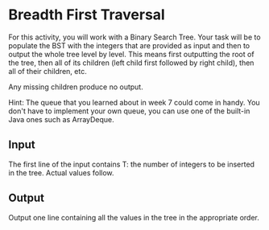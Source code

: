# Breadth First Traversal
For this activity, you will work with a Binary Search Tree. Your task will be to populate the BST with the integers that are provided as input and then to output the whole tree level by level. This means first outputting the root of the tree, then all of its children (left child first followed by right child), then all of their children, etc.

Any missing children produce no output.

Hint: The queue that you learned about in week 7 could come in handy. You don't have to implement your own queue, you can use one of the built-in Java ones such as ArrayDeque.

## Input
The first line of the input contains T: the number of integers to be inserted in the tree. Actual values follow.

## Output
Output one line containing all the values in the tree in the appropriate order.